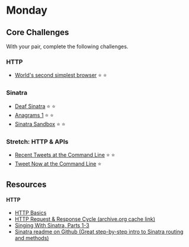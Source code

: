# Monday

## Core Challenges
With your pair, complete the following challenges.

### HTTP
- [World's second simplest
browser](../../../../world-s-second-simplest-browser-challenge)
:star: :star:

### Sinatra
- [Deaf
Sinatra](../../../../deaf-sinatra-1-synchronous-forms-challenge)
:star: :star:
- [Anagrams 1](../../../../anagram-server-1-the-basics-challenge)
:star: :star:
- [Sinatra Sandbox](../../../../sinatra-sandbox-challenge) :star: :star:

### Stretch: HTTP & APIs
- [Recent Tweets at the Command
Line](../../../../recent-tweets-command-line-challenge) :star:
:star:
- [Tweet Now at the Command
Line](../../../../tweet-now-command-line-challenge) :star:

## Resources

#### HTTP
- [HTTP Basics](http://www3.ntu.edu.sg/home/ehchua/programming/webprogramming/http_basics.html)
- [HTTP Request & Response Cycle (archive.org cache link)](https://web.archive.org/web/20130705214517/http://devhub.fm/http-requestresponse-basics)
- [Singing With Sinatra, Parts 1-3](http://net.tutsplus.com/tutorials/ruby/singing-with-sinatra/)
- [Sinatra readme on Github (Great step-by-step intro to Sinatra routing and methods)](https://github.com/sinatra/sinatra)
